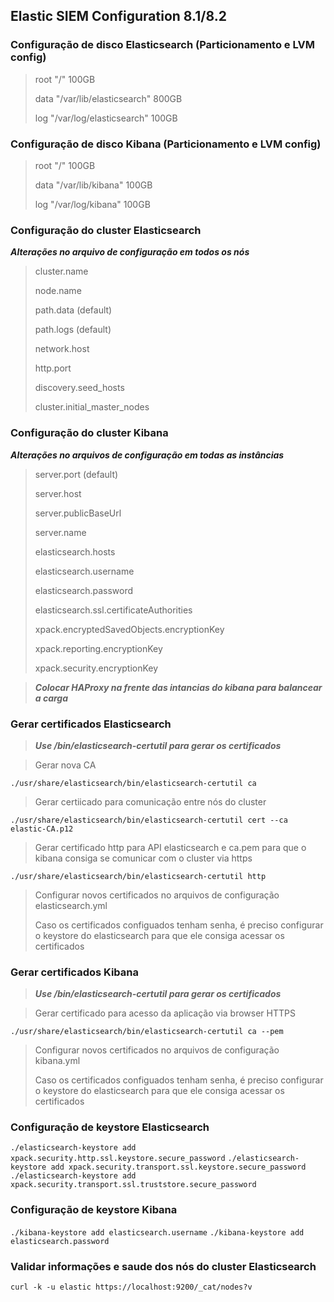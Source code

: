 ## Elastic SIEM Configuration 8.1/8.2

### Configuração de disco Elasticsearch (Particionamento e LVM config)

>root  "/" 100GB 
>
>data  "/var/lib/elasticsearch" 800GB
>
>log   "/var/log/elasticsearch" 100GB


### Configuração de disco Kibana (Particionamento e LVM config)

>root  "/" 100GB
>
>data  "/var/lib/kibana" 100GB
>
>log   "/var/log/kibana" 100GB
    
### Configuração do cluster Elasticsearch

***Alterações no arquivo de configuração em todos os nós***

>cluster.name
>
>node.name
>
>path.data (default)
>
>path.logs (default)
>
>network.host
>
>http.port
>
>discovery.seed_hosts
>
>cluster.initial_master_nodes

### Configuração do cluster Kibana

***Alterações no arquivos de configuração em todas as instâncias***

>server.port (default)
>
>server.host
>
>server.publicBaseUrl
>
>server.name
>
>elasticsearch.hosts
>
>elasticsearch.username
>
>elasticsearch.password
>
>elasticsearch.ssl.certificateAuthorities
>
>xpack.encryptedSavedObjects.encryptionKey
>
>xpack.reporting.encryptionKey
>
>xpack.security.encryptionKey

>***Colocar HAProxy na frente das intancias do kibana para balancear a carga***
  
### Gerar certificados Elasticsearch
>***Use /bin/elasticsearch-certutil para gerar os certificados***

>Gerar nova CA

``
./usr/share/elasticsearch/bin/elasticsearch-certutil ca
``

>Gerar certiicado para comunicação entre nós do cluster 

``
./usr/share/elasticsearch/bin/elasticsearch-certutil cert --ca elastic-CA.p12
``

>Gerar certificado http para API elasticsearch e ca.pem para que o kibana consiga se comunicar com o cluster via https

``
./usr/share/elasticsearch/bin/elasticsearch-certutil http
``

>Configurar novos certificados no arquivos de configuração elasticsearch.yml
>
>Caso os certificados configuados tenham senha, é preciso configurar o keystore do elasticsearch para que ele consiga acessar os certificados

### Gerar certificados Kibana
>***Use /bin/elasticsearch-certutil para gerar os certificados***

>Gerar certificado para acesso da aplicação via browser HTTPS

``
./usr/share/elasticsearch/bin/elasticsearch-certutil ca --pem 
``

>Configurar novos certificados no arquivos de configuração kibana.yml
>
>Caso os certificados configuados tenham senha, é preciso configurar o keystore do elasticsearch para que ele consiga acessar os certificados

### Configuração de keystore Elasticsearch

``
./elasticsearch-keystore add xpack.security.http.ssl.keystore.secure_password
``
``
./elasticsearch-keystore add xpack.security.transport.ssl.keystore.secure_password
``
``
./elasticsearch-keystore add xpack.security.transport.ssl.truststore.secure_password
``

### Configuração de keystore Kibana
``
./kibana-keystore add elasticsearch.username
``
``
./kibana-keystore add elasticsearch.password
``

### Validar informações e saude dos nós do cluster Elasticsearch
``
curl -k -u elastic https://localhost:9200/_cat/nodes?v
``

